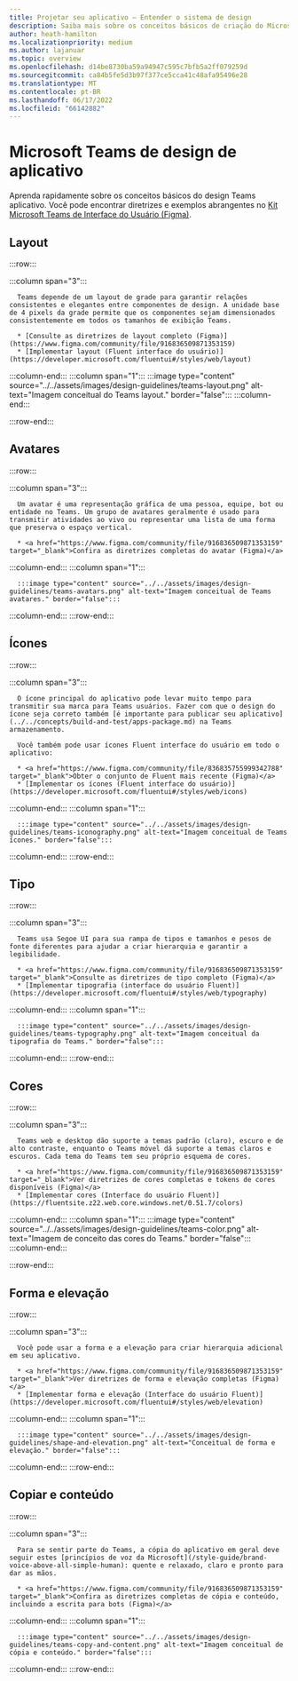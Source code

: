 ```yaml
---
title: Projetar seu aplicativo – Entender o sistema de design
description: Saiba mais sobre os conceitos básicos de criação do Microsoft Teams, incluindo avatares, layout, ícones, esquema de cores e muito mais.
author: heath-hamilton
ms.localizationpriority: medium
ms.author: lajanuar
ms.topic: overview
ms.openlocfilehash: d14be8730ba59a94947c595c7bfb5a2ff079259d
ms.sourcegitcommit: ca84b5fe5d3b97f377ce5cca41c48afa95496e28
ms.translationtype: MT
ms.contentlocale: pt-BR
ms.lasthandoff: 06/17/2022
ms.locfileid: "66142882"
---
```

# <a name="microsoft-teams-app-design-system"></a>Microsoft Teams de design de aplicativo

Aprenda rapidamente sobre os conceitos básicos do design Teams aplicativo. Você pode encontrar diretrizes e exemplos abrangentes no <a href="https://www.figma.com/community/file/916836509871353159" target="_blank">Kit Microsoft Teams de Interface do Usuário (Figma)</a>.

## <a name="layout"></a>Layout

:::row:::

   :::column span="3":::

      Teams depende de um layout de grade para garantir relações consistentes e elegantes entre componentes de design. A unidade base de 4 pixels da grade permite que os componentes sejam dimensionados consistentemente em todos os tamanhos de exibição Teams.

      * [Consulte as diretrizes de layout completo (Figma)](https://www.figma.com/community/file/916836509871353159)
      * [Implementar layout (Fluent interface do usuário)](https://developer.microsoft.com/fluentui#/styles/web/layout)

   :::column-end:::
   :::column span="1":::
      :::image type="content" source="../../assets/images/design-guidelines/teams-layout.png" alt-text="Imagem conceitual do Teams layout." border="false":::
   :::column-end:::

:::row-end:::

## <a name="avatars"></a>Avatares

:::row:::

   :::column span="3":::

      Um avatar é uma representação gráfica de uma pessoa, equipe, bot ou entidade no Teams. Um grupo de avatares geralmente é usado para transmitir atividades ao vivo ou representar uma lista de uma forma que preserva o espaço vertical. 

      * <a href="https://www.figma.com/community/file/916836509871353159" target="_blank">Confira as diretrizes completas do avatar (Figma)</a>

   :::column-end:::
   :::column span="1":::

      :::image type="content" source="../../assets/images/design-guidelines/teams-avatars.png" alt-text="Imagem conceitual de Teams avatares." border="false":::

   :::column-end:::
:::row-end:::

## <a name="icons"></a>Ícones

:::row:::

   :::column span="3":::

      O ícone principal do aplicativo pode levar muito tempo para transmitir sua marca para Teams usuários. Fazer com que o design do ícone seja correto também [é importante para publicar seu aplicativo](../../concepts/build-and-test/apps-package.md) na Teams armazenamento.

      Você também pode usar ícones Fluent interface do usuário em todo o aplicativo:

      * <a href="https://www.figma.com/community/file/836835755999342788" target="_blank">Obter o conjunto de Fluent mais recente (Figma)</a>
      * [Implementar os ícones (Fluent interface do usuário)](https://developer.microsoft.com/fluentui#/styles/web/icons)

   :::column-end:::
   :::column span="1":::

      :::image type="content" source="../../assets/images/design-guidelines/teams-iconography.png" alt-text="Imagem conceitual de Teams ícones." border="false":::

   :::column-end:::
:::row-end:::

## <a name="type"></a>Tipo

:::row:::

   :::column span="3":::

      Teams usa Segoe UI para sua rampa de tipos e tamanhos e pesos de fonte diferentes para ajudar a criar hierarquia e garantir a legibilidade.

      * <a href="https://www.figma.com/community/file/916836509871353159" target="_blank">Consulte as diretrizes de tipo completo (Figma)</a>
      * [Implementar tipografia (interface do usuário Fluent)](https://developer.microsoft.com/fluentui#/styles/web/typography)

   :::column-end:::
   :::column span="1":::

      :::image type="content" source="../../assets/images/design-guidelines/teams-typography.png" alt-text="Imagem conceitual da tipografia do Teams." border="false":::

   :::column-end:::
:::row-end:::

## <a name="colors"></a>Cores

:::row:::

   :::column span="3":::

      Teams web e desktop dão suporte a temas padrão (claro), escuro e de alto contraste, enquanto o Teams móvel dá suporte a temas claros e escuros. Cada tema do Teams tem seu próprio esquema de cores.

      * <a href="https://www.figma.com/community/file/916836509871353159" target="_blank">Ver diretrizes de cores completas e tokens de cores disponíveis (Figma)</a>
      * [Implementar cores (Interface do usuário Fluent)](https://fluentsite.z22.web.core.windows.net/0.51.7/colors)

   :::column-end:::
   :::column span="1":::
      :::image type="content" source="../../assets/images/design-guidelines/teams-color.png" alt-text="Imagem de conceito das cores do Teams." border="false":::
   :::column-end:::

:::row-end:::

## <a name="shape-and-elevation"></a>Forma e elevação

:::row:::

   :::column span="3":::

      Você pode usar a forma e a elevação para criar hierarquia adicional em seu aplicativo. 

      * <a href="https://www.figma.com/community/file/916836509871353159" target="_blank">Ver diretrizes de forma e elevação completas (Figma)</a>
      * [Implementar forma e elevação (Interface do usuário Fluent)](https://developer.microsoft.com/fluentui#/styles/web/elevation)

   :::column-end:::
   :::column span="1":::

      :::image type="content" source="../../assets/images/design-guidelines/shape-and-elevation.png" alt-text="Conceitual de forma e elevação." border="false":::

   :::column-end:::
:::row-end:::

## <a name="copy-and-content"></a>Copiar e conteúdo

:::row:::

   :::column span="3":::

      Para se sentir parte do Teams, a cópia do aplicativo em geral deve seguir estes [princípios de voz da Microsoft](/style-guide/brand-voice-above-all-simple-human): quente e relaxado, claro e pronto para dar as mãos.

      * <a href="https://www.figma.com/community/file/916836509871353159" target="_blank">Confira as diretrizes completas de cópia e conteúdo, incluindo a escrita para bots (Figma)</a>

   :::column-end:::
   :::column span="1":::

      :::image type="content" source="../../assets/images/design-guidelines/teams-copy-and-content.png" alt-text="Imagem conceitual de cópia e conteúdo." border="false":::

   :::column-end:::
:::row-end:::
